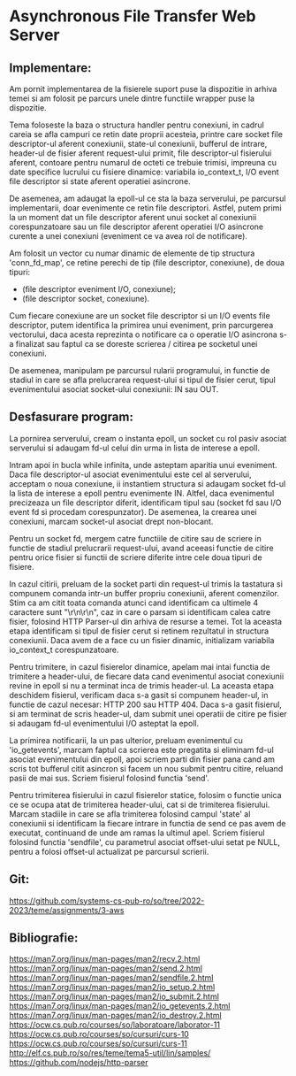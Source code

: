 # Asynchronous File Transfer Web Server

## Implementare:

Am pornit implementarea de la fisierele suport puse la dispozitie in arhiva temei
si am folosit pe parcurs unele dintre functiile wrapper puse la dispozitie.

Tema foloseste la baza o structura handler pentru conexiuni, in cadrul careia se
afla campuri ce retin date proprii acesteia, printre care socket file descriptor-ul
aferent conexiunii, state-ul conexiunii, bufferul de intrare, header-ul de fisier
aferent request-ului primit, file descriptor-ul fisierului aferent, contoare pentru
numarul de octeti ce trebuie trimisi, impreuna cu date specifice lucrului cu fisiere
dinamice: variabila io_context_t, I/O event file descriptor si state aferent
operatiei asincrone.

De asemenea, am adaugat la epoll-ul ce sta la baza serverului, pe parcursul
implementarii, doar evenimente ce retin file descriptori. Astfel, putem primi la
un moment dat un file descriptor aferent unui socket al conexiunii corespunzatoare
sau un file descriptor aferent operatiei I/O asincrone curente a unei conexiuni
(eveniment ce va avea rol de notificare).

Am folosit un vector cu numar dinamic de elemente de tip structura 'conn_fd_map',
ce retine perechi de tip (file descriptor, conexiune), de doua tipuri:

- (file descriptor eveniment I/O, conexiune);
- (file descriptor socket, conexiune).

Cum fiecare conexiune are un socket file descriptor si un I/O events file descriptor,
putem identifica la primirea unui eveniment, prin parcurgerea vectorului, daca acesta
reprezinta o notificare ca o operatie I/O asincrona s-a finalizat sau faptul ca se
doreste scrierea / citirea pe socketul unei conexiuni.

De asemenea, manipulam pe parcursul rularii programului, in functie de stadiul in
care se afla prelucrarea request-ului si tipul de fisier cerut, tipul evenimentului
asociat socket-ului conexiunii: IN sau OUT.

## Desfasurare program:

La pornirea serverului, cream o instanta epoll, un socket cu rol pasiv asociat
serverului si adaugam fd-ul celui din urma in lista de interese a epoll.

Intram apoi in bucla while infinita, unde asteptam aparitia unui eveniment. Daca
file descriptor-ul asociat evenimentului este cel al serverului, acceptam o noua
conexiune, ii instantiem structura si adaugam socket fd-ul la lista de interese
a epoll pentru evenimente IN. Altfel, daca evenimentul precizeaza un file
descriptor diferit, identificam tipul sau (socket fd sau I/O event fd si procedam
corespunzator). De asemenea, la crearea unei conexiuni, marcam socket-ul asociat
drept non-blocant.

Pentru un socket fd, mergem catre functiile de citire sau de scriere in functie
de stadiul prelucrarii request-ului, avand aceeasi functie de citire pentru orice
fisier si functii de scriere diferite intre cele doua tipuri de fisiere.

In cazul citirii, preluam de la socket parti din request-ul trimis la tastatura
si compunem comanda intr-un buffer propriu conexiunii, aferent comenzilor. Stim
ca am citit toata comanda atunci cand identificam ca ultimele 4 caractere sunt
"\r\n\r\n", caz in care o parsam si identificam calea catre fisier, folosind
HTTP Parser-ul din arhiva de resurse a temei. Tot la aceasta etapa identificam
si tipul de fisier cerut si retinem rezultatul in structura conexiunii. Daca
avem de a face cu un fisier dinamic, initializam variabila io_context_t
corespunzatoare.

Pentru trimitere, in cazul fisierelor dinamice, apelam mai intai functia de
trimitere a header-ului, de fiecare data cand evenimentul asociat conexiunii
revine in epoll si nu a terminat inca de trimis header-ul. La aceasta etapa
deschidem fisierul, verificam daca s-a gasit si compunem header-ul, in
functie de cazul necesar: HTTP 200 sau HTTP 404. Daca s-a gasit fisierul,
si am terminat de scris header-ul, dam submit unei operatii de citire pe fisier
si adaugam fd-ul evenimentului I/O asteptat la epoll.

La primirea notificarii, la un pas ulterior, preluam evenimentul cu 'io_getevents',
marcam faptul ca scrierea este pregatita si eliminam fd-ul asociat evenimentului
din epoll, apoi scriem parti din fisier pana cand am scris tot bufferul citit
asincron si facem un nou submit pentru citire, reluand pasii de mai sus. Scriem
fisierul folosind functia 'send'.

Pentru trimiterea fisierului in cazul fisierelor statice, folosim o functie unica
ce se ocupa atat de trimiterea header-ului, cat si de trimiterea fisierului.
Marcam stadiile in care se afla trimiterea folosind campul 'state' al conexiunii
si identificam la fiecare intrare in functia de send ce pas avem de executat,
continuand de unde am ramas la ultimul apel. Scriem fisierul folosind functia
'sendfile', cu parametrul asociat offset-ului setat pe NULL, pentru a folosi
offset-ul actualizat pe parcursul scrierii.

## Git:

https://github.com/systems-cs-pub-ro/so/tree/2022-2023/teme/assignments/3-aws

## Bibliografie:

https://man7.org/linux/man-pages/man2/recv.2.html
https://man7.org/linux/man-pages/man2/send.2.html
https://man7.org/linux/man-pages/man2/sendfile.2.html
https://man7.org/linux/man-pages/man2/io_setup.2.html
https://man7.org/linux/man-pages/man2/io_submit.2.html
https://man7.org/linux/man-pages/man2/io_getevents.2.html
https://man7.org/linux/man-pages/man2/io_destroy.2.html
https://ocw.cs.pub.ro/courses/so/laboratoare/laborator-11
https://ocw.cs.pub.ro/courses/so/cursuri/curs-10
https://ocw.cs.pub.ro/courses/so/cursuri/curs-11
http://elf.cs.pub.ro/so/res/teme/tema5-util/lin/samples/
https://github.com/nodejs/http-parser
